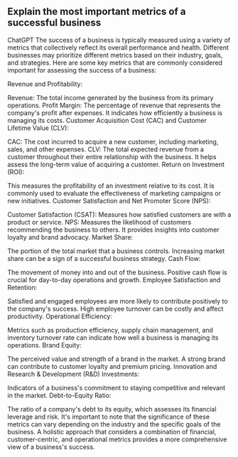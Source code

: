 ## Explain the most important metrics of a successful business
ChatGPT
The success of a business is typically measured using a variety of metrics that collectively reflect its overall performance and health. Different businesses may prioritize different metrics based on their industry, goals, and strategies. Here are some key metrics that are commonly considered important for assessing the success of a business:

Revenue and Profitability:

Revenue: The total income generated by the business from its primary operations.
Profit Margin: The percentage of revenue that represents the company's profit after expenses. It indicates how efficiently a business is managing its costs.
Customer Acquisition Cost (CAC) and Customer Lifetime Value (CLV):

CAC: The cost incurred to acquire a new customer, including marketing, sales, and other expenses.
CLV: The total expected revenue from a customer throughout their entire relationship with the business. It helps assess the long-term value of acquiring a customer.
Return on Investment (ROI):

This measures the profitability of an investment relative to its cost. It is commonly used to evaluate the effectiveness of marketing campaigns or new initiatives.
Customer Satisfaction and Net Promoter Score (NPS):

Customer Satisfaction (CSAT): Measures how satisfied customers are with a product or service.
NPS: Measures the likelihood of customers recommending the business to others. It provides insights into customer loyalty and brand advocacy.
Market Share:

The portion of the total market that a business controls. Increasing market share can be a sign of a successful business strategy.
Cash Flow:

The movement of money into and out of the business. Positive cash flow is crucial for day-to-day operations and growth.
Employee Satisfaction and Retention:

Satisfied and engaged employees are more likely to contribute positively to the company's success. High employee turnover can be costly and affect productivity.
Operational Efficiency:

Metrics such as production efficiency, supply chain management, and inventory turnover rate can indicate how well a business is managing its operations.
Brand Equity:

The perceived value and strength of a brand in the market. A strong brand can contribute to customer loyalty and premium pricing.
Innovation and Research & Development (R&D) Investments:

Indicators of a business's commitment to staying competitive and relevant in the market.
Debt-to-Equity Ratio:

The ratio of a company's debt to its equity, which assesses its financial leverage and risk.
It's important to note that the significance of these metrics can vary depending on the industry and the specific goals of the business. A holistic approach that considers a combination of financial, customer-centric, and operational metrics provides a more comprehensive view of a business's success.
